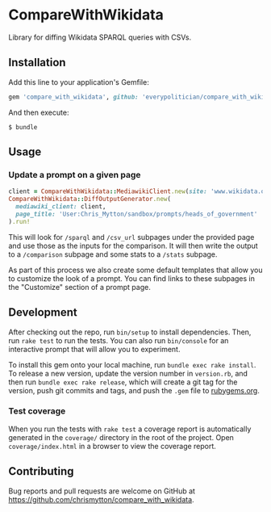 # CompareWithWikidata

Library for diffing Wikidata SPARQL queries with CSVs.

## Installation

Add this line to your application's Gemfile:

```ruby
gem 'compare_with_wikidata', github: 'everypolitician/compare_with_wikidata'
```

And then execute:

    $ bundle

## Usage

### Update a prompt on a given page

```ruby
client = CompareWithWikidata::MediawikiClient.new(site: 'www.wikidata.org', username: 'My Bot', password: 'password')
CompareWithWikidata::DiffOutputGenerator.new(
  mediawiki_client: client,
  page_title: 'User:Chris_Mytton/sandbox/prompts/heads_of_government'
).run!
```

This will look for `/sparql` and `/csv_url` subpages under the provided page and use those as the inputs for the comparison. It will then write the output to a `/comparison` subpage and some stats to a `/stats` subpage.

As part of this process we also create some default templates that allow you to customize the look of a prompt. You can find links to these subpages in the "Customize" section of a prompt page.

## Development

After checking out the repo, run `bin/setup` to install dependencies. Then, run `rake test` to run the tests. You can also run `bin/console` for an interactive prompt that will allow you to experiment.

To install this gem onto your local machine, run `bundle exec rake install`. To release a new version, update the version number in `version.rb`, and then run `bundle exec rake release`, which will create a git tag for the version, push git commits and tags, and push the `.gem` file to [rubygems.org](https://rubygems.org).

### Test coverage

When you run the tests with `rake test` a coverage report is automatically generated in the `coverage/` directory in the root of the project. Open `coverage/index.html` in a browser to view the coverage report.

## Contributing

Bug reports and pull requests are welcome on GitHub at https://github.com/chrismytton/compare_with_wikidata.

